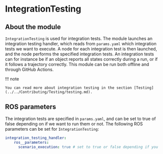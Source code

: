 # IntegrationTesting

## About the module
`IntegrationTesting` is used for integration tests. The module launches an integration testing handler, which reads from `params.yaml` which integration tests we want to execute. A node for each integration
test is then launched, and the node performs the specified integration tests. An integration tests can for instance be if an object reports all states correctly during a run, or if it follows a trajectory
correctly. This module can be run both offline and through GitHub Actions.

!!! note

    You can read more about integration testing in the section [Testing](../../Contributing/Testing/testing.md).

## ROS parameters
The integration tests are specified in `params.yaml`, and can be set to true of false depending on if we want to run them or not. The following ROS parameters can be set for `IntegrationTesting`:

```yaml
integration_testing_handler:
    ros__parameters:
      scenario_execution: true # set to true or false depending if you want to run this integration test
```

